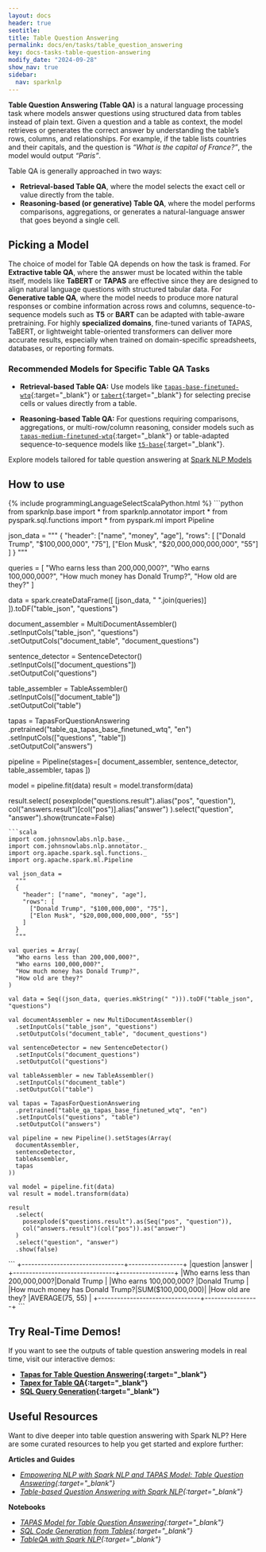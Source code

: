 ```yaml
---
layout: docs  
header: true  
seotitle:  
title: Table Question Answering  
permalink: docs/en/tasks/table_question_answering  
key: docs-tasks-table-question-answering  
modify_date: "2024-09-28"  
show_nav: true  
sidebar:  
  nav: sparknlp  
---
```


**Table Question Answering (Table QA)** is a natural language processing task where models answer questions using structured data from tables instead of plain text. Given a question and a table as context, the model retrieves or generates the correct answer by understanding the table’s rows, columns, and relationships. For example, if the table lists countries and their capitals, and the question is *“What is the capital of France?”*, the model would output *“Paris”*.  

Table QA is generally approached in two ways:  

- **Retrieval-based Table QA**, where the model selects the exact cell or value directly from the table.  
- **Reasoning-based (or generative) Table QA**, where the model performs comparisons, aggregations, or generates a natural-language answer that goes beyond a single cell.  

## Picking a Model  

The choice of model for Table QA depends on how the task is framed. For **Extractive table QA**, where the answer must be located within the table itself, models like **TaBERT** or **TAPAS** are effective since they are designed to align natural language questions with structured tabular data. For **Generative table QA**, where the model needs to produce more natural responses or combine information across rows and columns, sequence-to-sequence models such as **T5** or **BART** can be adapted with table-aware pretraining. For highly **specialized domains**, fine-tuned variants of TAPAS, TaBERT, or lightweight table-oriented transformers can deliver more accurate results, especially when trained on domain-specific spreadsheets, databases, or reporting formats.

### Recommended Models for Specific Table QA Tasks  

- **Retrieval-based Table QA:** Use models like [`tapas-base-finetuned-wtq`](https://sparknlp.org/2022/09/30/table_qa_tapas_base_finetuned_wtq_en.html){:target="_blank"} or [`tabert`](https://github.com/facebookresearch/TaBERT){:target="_blank"} for selecting precise cells or values directly from a table.  

- **Reasoning-based Table QA:** For questions requiring comparisons, aggregations, or multi-row/column reasoning, consider models such as [`tapas-medium-finetuned-wtq`](https://sparknlp.org/2022/09/30/table_qa_tapas_medium_finetuned_wtq_en.html){:target="_blank"} or table-adapted sequence-to-sequence models like [`t5-base`](https://sparknlp.org/2021/01/08/t5_base_en.html){:target="_blank"}.  

Explore models tailored for table question answering at [Spark NLP Models](https://sparknlp.org/models)

## How to use

<div class="tabs-box" markdown="1">
{% include programmingLanguageSelectScalaPython.html %}
```python
from sparknlp.base import *
from sparknlp.annotator import *
from pyspark.sql.functions import *
from pyspark.ml import Pipeline

json_data = """
{
  "header": ["name", "money", "age"],
  "rows": [
    ["Donald Trump", "$100,000,000", "75"],
    ["Elon Musk", "$20,000,000,000,000", "55"]
  ]
}
"""

queries = [
    "Who earns less than 200,000,000?",
    "Who earns 100,000,000?", 
    "How much money has Donald Trump?",
    "How old are they?"
]

data = spark.createDataFrame([
    [json_data, " ".join(queries)]
]).toDF("table_json", "questions")

document_assembler = MultiDocumentAssembler() \
    .setInputCols("table_json", "questions") \
    .setOutputCols("document_table", "document_questions")

sentence_detector = SentenceDetector() \
    .setInputCols(["document_questions"]) \
    .setOutputCol("questions")

table_assembler = TableAssembler() \
    .setInputCols(["document_table"]) \
    .setOutputCol("table")

tapas = TapasForQuestionAnswering \
    .pretrained("table_qa_tapas_base_finetuned_wtq", "en") \
    .setInputCols(["questions", "table"]) \
    .setOutputCol("answers")

pipeline = Pipeline(stages=[
    document_assembler,
    sentence_detector,
    table_assembler,
    tapas
])

model = pipeline.fit(data)
result = model.transform(data)

result.select(
    posexplode("questions.result").alias("pos", "question"),
    col("answers.result")[col("pos")].alias("answer")
).select("question", "answer").show(truncate=False)

```
```scala
import com.johnsnowlabs.nlp.base._
import com.johnsnowlabs.nlp.annotator._
import org.apache.spark.sql.functions._
import org.apache.spark.ml.Pipeline

val json_data =
  """
  {
    "header": ["name", "money", "age"],
    "rows": [
      ["Donald Trump", "$100,000,000", "75"],
      ["Elon Musk", "$20,000,000,000,000", "55"]
    ]
  }
  """

val queries = Array(
  "Who earns less than 200,000,000?",
  "Who earns 100,000,000?",
  "How much money has Donald Trump?",
  "How old are they?"
)

val data = Seq((json_data, queries.mkString(" "))).toDF("table_json", "questions")

val documentAssembler = new MultiDocumentAssembler()
  .setInputCols("table_json", "questions")
  .setOutputCols("document_table", "document_questions")

val sentenceDetector = new SentenceDetector()
  .setInputCols("document_questions")
  .setOutputCol("questions")

val tableAssembler = new TableAssembler()
  .setInputCols("document_table")
  .setOutputCol("table")

val tapas = TapasForQuestionAnswering
  .pretrained("table_qa_tapas_base_finetuned_wtq", "en")
  .setInputCols("questions", "table")
  .setOutputCol("answers")

val pipeline = new Pipeline().setStages(Array(
  documentAssembler,
  sentenceDetector,
  tableAssembler,
  tapas
))

val model = pipeline.fit(data)
val result = model.transform(data)

result
  .select(
    posexplode($"questions.result").as(Seq("pos", "question")),
    col("answers.result")(col("pos")).as("answer")
  )
  .select("question", "answer")
  .show(false)

```
</div>

<div class="tabs-box" markdown="1">
```
+--------------------------------+-----------------+
|question                        |answer           |
+--------------------------------+-----------------+
|Who earns less than 200,000,000?|Donald Trump     |
|Who earns 100,000,000?          |Donald Trump     |
|How much money has Donald Trump?|SUM($100,000,000)|
|How old are they?               |AVERAGE(75, 55)  |
+--------------------------------+-----------------+
```
</div>

## Try Real-Time Demos!

If you want to see the outputs of table question answering models in real time, visit our interactive demos:

- **[Tapas for Table Question Answering](https://huggingface.co/spaces/abdullahmubeen10/sparknlp-tapas){:target="_blank"}**
- **[Tapex for Table QA](https://huggingface.co/spaces/abdullahmubeen10/sparknlp-tapex){:target="_blank"}**
- **[SQL Query Generation](https://huggingface.co/spaces/abdullahmubeen10/sparknlp-text-to-sql-t5){:target="_blank"}**

## Useful Resources

Want to dive deeper into table question answering with Spark NLP? Here are some curated resources to help you get started and explore further:

**Articles and Guides**
- *[Empowering NLP with Spark NLP and TAPAS Model: Table Question Answering](https://www.johnsnowlabs.com/empowering-nlp-with-spark-nlp-and-tapas-model-table-question-answering/){:target="_blank"}*
- *[Table-based Question Answering with Spark NLP](https://www.johnsnowlabs.com/table-based-question-answering-with-spark-nlp/){:target="_blank"}*

**Notebooks**
- *[TAPAS Model for Table Question Answering](https://github.com/JohnSnowLabs/spark-nlp-workshop/blob/master/tutorials/Certification_Trainings/Public/11.Table_QA_with_TAPAS.ipynb){:target="_blank"}*
- *[SQL Code Generation from Tables](https://github.com/JohnSnowLabs/spark-nlp-workshop/blob/master/tutorials/Certification_Trainings/Public/10.2_SQL_Code_Generation_and_Style_Transfer_with_T5.ipynb){:target="_blank"}*
- *[TableQA with Spark NLP](https://github.com/JohnSnowLabs/spark-nlp-workshop/blob/master/tutorials/Certification_Trainings/Public/12.Table_QA_with_Tapex.ipynb){:target="_blank"}*
